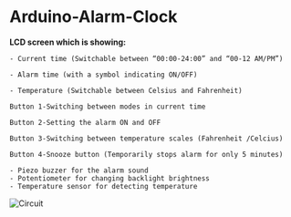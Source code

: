# Arduino-Alarm-Clock

**LCD screen which is showing:** 
```
- Current time (Switchable between “00:00-24:00” and “00-12 AM/PM”) 

- Alarm time (with a symbol indicating ON/OFF) 

- Temperature (Switchable between Celsius and Fahrenheit) 
```
```
Button 1-Switching between modes in current time

Button 2-Setting the alarm ON and OFF

Button 3-Switching between temperature scales (Fahrenheit /Celcius) 

Button 4-Snooze button (Temporarily stops alarm for only 5 minutes)

- Piezo buzzer for the alarm sound 
- Potentiometer for changing backlight brightness 
- Temperature sensor for detecting temperature
```

![Circuit](https://user-images.githubusercontent.com/74294837/123959725-c5bd8180-d9ae-11eb-8bab-43e4431e94a0.png)



